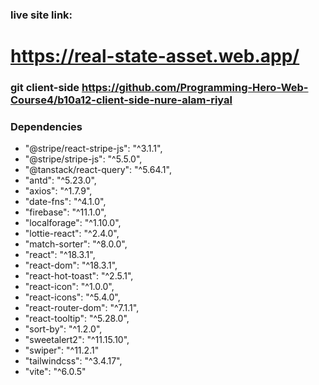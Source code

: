 ### live site link:
# https://real-state-asset.web.app/
### git client-side   https://github.com/Programming-Hero-Web-Course4/b10a12-client-side-nure-alam-riyal
### Dependencies
 * "@stripe/react-stripe-js": "^3.1.1",
 *   "@stripe/stripe-js": "^5.5.0",
 *   "@tanstack/react-query": "^5.64.1",
 *   "antd": "^5.23.0",
 *   "axios": "^1.7.9",
 *   "date-fns": "^4.1.0",
 *   "firebase": "^11.1.0",
 *   "localforage": "^1.10.0",
 *   "lottie-react": "^2.4.0",
 *   "match-sorter": "^8.0.0",
 *   "react": "^18.3.1",
 *   "react-dom": "^18.3.1",
 *   "react-hot-toast": "^2.5.1",
 *   "react-icon": "^1.0.0",
 *   "react-icons": "^5.4.0",
 *   "react-router-dom": "^7.1.1",
 *   "react-tooltip": "^5.28.0",
 *   "sort-by": "^1.2.0",
 *   "sweetalert2": "^11.15.10",
 *   "swiper": "^11.2.1"
  * "tailwindcss": "^3.4.17",
   * "vite": "^6.0.5"
